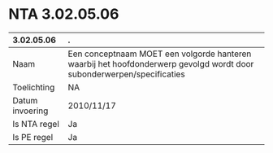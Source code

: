 # NTA 3.02.05.06

 3.02.05.06 | . 
 :--- | :--- 
 Naam | Een conceptnaam MOET een volgorde hanteren waarbij het hoofdonderwerp gevolgd wordt door subonderwerpen/specificaties 
 Toelichting | NA 
 Datum invoering | 2010/11/17 
 Is NTA regel | Ja 
 Is PE regel | Ja 
